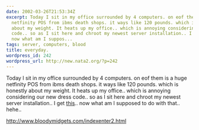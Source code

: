 ```yaml
---
date: 2002-03-26T21:53:34Z
excerpt: Today I sit in my office surrounded by 4 computers. on eof them is a huge
  netfinity POS from ibms death shops. it ways like 120 pounds. which is honestly
  about my weight. It heats up my office.. which is annoying considering our new dress
  code.. so as I sit here and chroot my newest server installation.. I get this..
  now what am I suppos...
tags: server, computers, blood
title: everyday.
wordpress_id: 242
wordpress_url: http://new.nata2.org/?p=242
---
```


Today I sit in my office surrounded by 4 computers. on eof them is a huge netfinity POS from ibms death shops. it ways like 120 pounds. which is honestly about my weight. It heats up my office.. which is annoying considering our new dress code.. so as I sit here and chroot my newest server installation.. I get <a href="http://www.bloodymidgets.com/indexenter2.html">this</a>.. now what am I supposed to do with that.. hehe..

http://www.bloodymidgets.com/indexenter2.html
